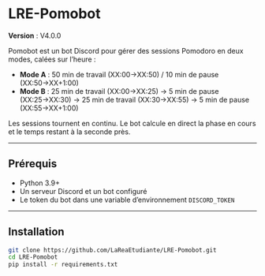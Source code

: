 # LRE-Pomobot

**Version** : V4.0.0

Pomobot est un bot Discord pour gérer des sessions Pomodoro en deux modes, calées sur l’heure :

- **Mode A** : 50 min de travail (XX:00→XX:50) / 10 min de pause (XX:50→XX+1:00)  
- **Mode B** : 25 min de travail (XX:00→XX:25) → 5 min de pause (XX:25→XX:30) → 25 min de travail (XX:30→XX:55) → 5 min de pause (XX:55→XX+1:00)

Les sessions tournent en continu. Le bot calcule en direct la phase en cours et le temps restant à la seconde près.

---

## Prérequis

- Python 3.9+  
- Un serveur Discord et un bot configuré  
- Le token du bot dans une variable d’environnement `DISCORD_TOKEN`  

---

## Installation

```bash
git clone https://github.com/LaReaEtudiante/LRE-Pomobot.git
cd LRE-Pomobot
pip install -r requirements.txt
